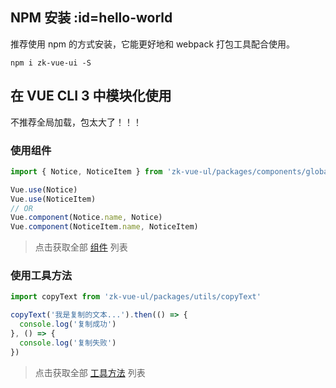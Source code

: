 
## NPM 安装 :id=hello-world

推荐使用 npm 的方式安装，它能更好地和 webpack 打包工具配合使用。

```shell
npm i zk-vue-ui -S
```

## 在 VUE CLI 3 中模块化使用

不推荐全局加载，包太大了！！！
<!-- 
### 编辑 `vue.config.js` 文件

扩展 webpack 配置，使 zk-vue-ul 可以编译

```javascript
module.exports = {
  chainWebpack: config => {
    config.module
      .rule('js')
      .include
      .add('zk-vue-ul')
      .end()
      .use('babel')
      .loader('babel-loader')
      .tap(options => {
        return options
      })
  }
}
``` -->

### 使用组件

```javascript
import { Notice, NoticeItem } from 'zk-vue-ul/packages/components/global/notice'

Vue.use(Notice)
Vue.use(NoticeItem)
// OR
Vue.component(Notice.name, Notice)
Vue.component(NoticeItem.name, NoticeItem)
```

> 点击获取全部 [组件](component/) 列表

### 使用工具方法

```javascript
import copyText from 'zk-vue-ul/packages/utils/copyText'

copyText('我是复制的文本...').then(() => {
  console.log('复制成功')
}, () => {
  console.log('复制失败')
})
```

> 点击获取全部 [工具方法](utils/) 列表

